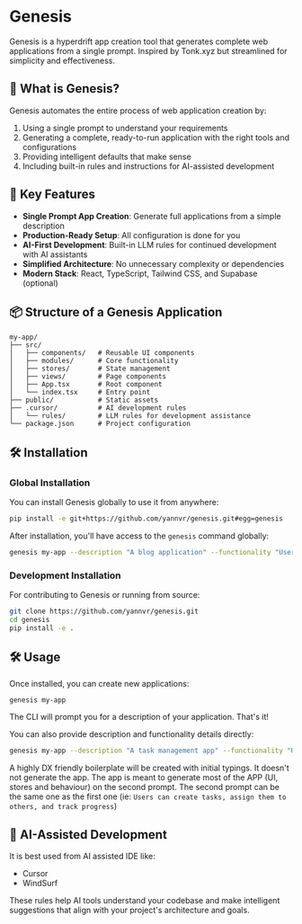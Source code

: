 # Genesis

Genesis is a hyperdrift app creation tool that generates complete web applications from a single prompt. Inspired by Tonk.xyz but streamlined for simplicity and effectiveness.

## 🌟 What is Genesis?

Genesis automates the entire process of web application creation by:
1. Using a single prompt to understand your requirements
2. Generating a complete, ready-to-run application with the right tools and configurations
3. Providing intelligent defaults that make sense
4. Including built-in rules and instructions for AI-assisted development

## 🚀 Key Features

- **Single Prompt App Creation**: Generate full applications from a simple description
- **Production-Ready Setup**: All configuration is done for you
- **AI-First Development**: Built-in LLM rules for continued development with AI assistants
- **Simplified Architecture**: No unnecessary complexity or dependencies
- **Modern Stack**: React, TypeScript, Tailwind CSS, and Supabase (optional)

## 📦 Structure of a Genesis Application

```
my-app/
├── src/
│   ├── components/   # Reusable UI components
│   ├── modules/      # Core functionality
│   ├── stores/       # State management
│   ├── views/        # Page components
│   ├── App.tsx       # Root component
│   └── index.tsx     # Entry point
├── public/           # Static assets
├── .cursor/          # AI development rules 
│   └── rules/        # LLM rules for development assistance
└── package.json      # Project configuration
```

## 🛠️ Installation

### Global Installation

You can install Genesis globally to use it from anywhere:

```bash
pip install -e git+https://github.com/yannvr/genesis.git#egg=genesis
```

After installation, you'll have access to the `genesis` command globally:

```bash
genesis my-app --description "A blog application" --functionality "Users can create posts with tags"
```

### Development Installation

For contributing to Genesis or running from source:

```bash
git clone https://github.com/yannvr/genesis.git
cd genesis
pip install -e .
```

## 🛠️ Usage

Once installed, you can create new applications:

```bash
genesis my-app
```

The CLI will prompt you for a description of your application. That's it!

You can also provide description and functionality details directly:

```bash
genesis my-app --description "A task management app" --functionality "Users can create tasks, assign them to others, and track progress"
```

A highly DX friendly boilerplate will be created with initial typings. It doesn't not generate the app. The app is meant to generate most of the APP (UI, stores and behaviour) on the second prompt. The second prompt can be the same one as the first one (ie: `Users can create tasks, assign them to others, and track progress`)

## 🤖 AI-Assisted Development

It is best used from AI assisted IDE like:
- Cursor
- WindSurf

These rules help AI tools understand your codebase and make intelligent suggestions that align with your project's architecture and goals.
